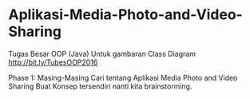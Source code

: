 # Aplikasi-Media-Photo-and-Video-Sharing
Tugas Besar OOP (Java)
Untuk gambaran Class Diagram
http://bit.ly/TubesOOP2016

Phase 1:
Masing-Masing Cari tentang Aplikasi Media Photo and Video Sharing
Buat Konsep tersendiri nanti kita brainstorming.
